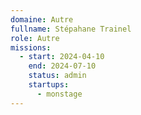 ```yaml
---
domaine: Autre
fullname: Stépahane Trainel
role: Autre
missions:
  - start: 2024-04-10
    end: 2024-07-10
    status: admin
    startups:
      - monstage
---
```

